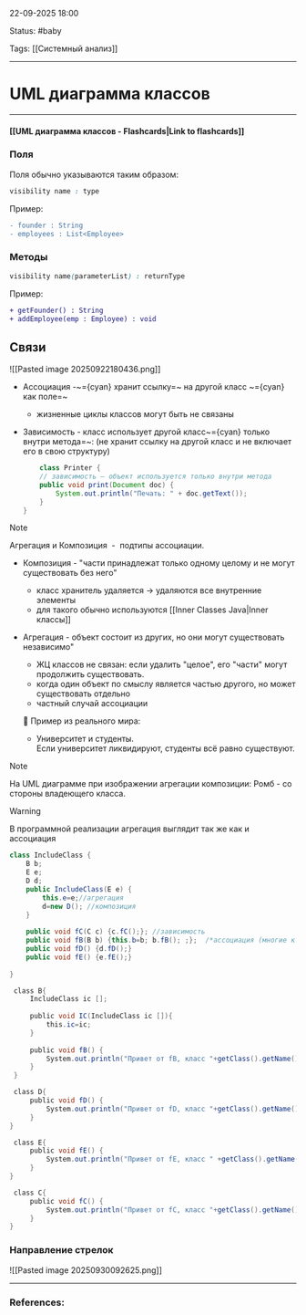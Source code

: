
22-09-2025 18:00

Status: #baby

Tags: [[Системный анализ]]

---
# UML диаграмма классов


----
#### [[UML диаграмма классов - Flashcards|Link to flashcards]]


### Поля

Поля обычно указываются таким образом:

```css
visibility name : type
```

Пример:

```diff
- founder : String
- employees : List<Employee>
```


### Методы

```css
visibility name(parameterList) : returnType
```

Пример:

```diff
+ getFounder() : String
+ addEmployee(emp : Employee) : void
```



## Связи


![[Pasted image 20250922180436.png]]


-  Ассоциация -~={cyan} хранит ссылку=~ на другой класс ~={cyan}как поле=~
	- жизненные циклы классов могут быть не связаны
	
- Зависимость - класс использует другой класс~={cyan} только внутри метода=~:
	(не хранит ссылку на другой класс и не включает его в свою структуру)
	
	```java
		class Printer {
	    // зависимость — объект используется только внутри метода
	    public void print(Document doc) {
	        System.out.println("Печать: " + doc.getText());
	    }
	}
	```


> [!note]
> Агрегация и Композиция  -  подтипы ассоциации.
> 


- Композиция - "части принадлежат только одному целому и не могут существовать без него"
	- класс хранитель удаляется -> удаляются все внутренние элементы
	- для такого обычно используются [[Inner Classes Java|Inner классы]]
	
- Агрегация - объект состоит из других, но они могут существовать независимо"
	- ЖЦ классов не связан: если удалить "целое", его "части" могут продолжить существовать.
	- когда один объект по смыслу является частью другого, но может существовать отдельно
	- частный случай ассоциации
	
	📌 Пример из реального мира:
	- Университет и студенты.  
    Если университет ликвидируют, студенты всё равно существуют.

> [!note]
> На UML диаграмме при изображении агрегации композиции:
> Ромб -  со стороны владеющего класса.

> [!warning]
> В программной реализации агрегация выглядит так же как и ассоциация


```java
class IncludeClass {
	B b; 
	E e; 
	D d;
	public IncludeClass(E e) {
		this.e=e;//агрегация
		d=new D(); //композиция 
	}
	
	public void fC(C c) {c.fC();}; //зависимость
	public void fB(B b) {this.b=b; b.fB(); ;};  /*ассоциация (многие к одному)*/
	public void fD() {d.fD();}
	public void fE() {e.fE();}
	
}

 class B{
	 IncludeClass ic [];
	
	 public void IC(IncludeClass ic []){
		 this.ic=ic;
	 } 
	 
	 public void fB() {
		 System.out.println("Привет от fB, класс "+getClass().getName());
	 }
 }

 class D{
	 public void fD() {
		 System.out.println("Привет от fD, класс "+getClass().getName());
	 }
}

 class E{
	 public void fE() {
		 System.out.println("Привет от fE, класс " +getClass().getName());
	 }
}

 class C{
	 public void fC() {
		 System.out.println("Привет от fC, класс "+getClass().getName());
	 }
}
```


### Направление стрелок

![[Pasted image 20250930092625.png]]


---
### References:

